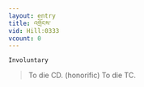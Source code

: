 ```yaml
---
layout: entry
title: འགྲོངས་
vid: Hill:0333
vcount: 0
---
```

`Involuntary` 
> To die CD\.
(honorific) To die TC\.

